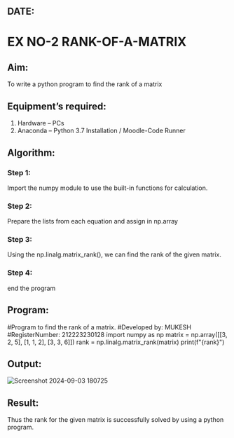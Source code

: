 ## DATE:
# EX NO-2 RANK-OF-A-MATRIX
## Aim:
To write a python program to find the rank of a matrix
## Equipment’s required:
1. 	Hardware – PCs
2. 	Anaconda – Python 3.7 Installation / Moodle-Code Runner
## Algorithm:
### Step 1:
Import the numpy module to use the built-in functions for calculation.

### Step 2:
Prepare the lists from each equation and assign in np.array

### Step 3: 
Using the np.linalg.matrix_rank(), we can find the rank of the given matrix.

### Step 4:
end the program

## Program:
#Program to find the rank of a matrix.
#Developed by: MUKESH
#RegisterNumber: 212223230128
import numpy as np
matrix = np.array([[3, 2, 5], [1, 1, 2], [3, 3, 6]])
rank = np.linalg.matrix_rank(matrix)
print(f"{rank}")

## Output:
![Screenshot 2024-09-03 180725](https://github.com/user-attachments/assets/46a4c079-4ccc-44b9-bacb-ed1f78933482)

## Result:
Thus the rank for the given matrix is successfully solved by  using a python program.

